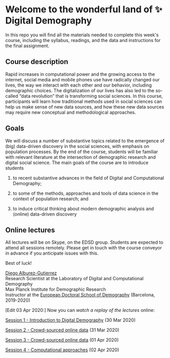 # Welcome to the wonderful land of :sparkles: Digital Demography

In this repo you will find all the materials needed to complete this week's course, including the syllabus, readings, and the data and instructions for the final assignment. 

## Course description

Rapid increases in computational power and the growing access to the internet, social media and mobile phones use have radically changed our lives, the way we interact with each other and our behavior, including demographic choices. The digitalization of our lives has also led to the so-called “data revolution” that is transforming social sciences. In this course,  participants will learn how  traditional  methods  used  in  social  sciences  can help  us  make  sense  of  new  data  sources,  and  how  these  new  data  sources  may  require new conceptual and methodological approaches.

## Goals

We  will  discuss  a  number  of  substantive  topics  related  to  the emergence of (big) data-driven discovery in the social sciences, with emphasis on population processes. By the end of the course, students will be familiar with relevant literature at the intersection of demographic research and digital  social science. The main goals of the course are to introduce students

1. to recent substantive advances in the field of Digital and Computational Demography;

2. to some  of  the  methods,  approaches  and  tools  of data  science  in  the  context  of population  research; and

3. to induce critical thinking about modern demographic analysis and (online) data-driven discovery

## Online lectures

All lectures will be on Skype, on the EDSD group. Students are expected to attend all sessions remotely. 
Please get in touch with the course conveyor in advance if you anticipate issues with this.



Best of luck!

[Diego Alburez-Gutierrez](https://www.demogr.mpg.de/en/about_us_6113/staff_directory_1899/diego_alburez_gutierrez_3783)  
Research Scientist at the Laboratory of Digital and Computational Demography  
Max Planck Institute for Demographic Research  
Instructor at the [European Doctoral School of Demography](https://ced.uab.cat/en/courses/edsd/) (Barcelona, 2019-2020)

[Edit 03 Apr 2020:] Now you can *watch a replay of the lectures* online:

[Session 1 - Introduction to Digital Demography](https://youtu.be/EuzTgh-1b38) (30 Mar 2020)

[Session 2 - Crowd-sourced online data](https://youtu.be/UADCQvzXb4U) (31 Mar 2020)

[Session 3 - Crowd-sourced online data](https://youtu.be/gY12RkPESeY) (01 Apr 2020)

[Session 4 - Computational approaches](https://youtu.be/b8s7XFxCEzw) (02 Apr 2020)
